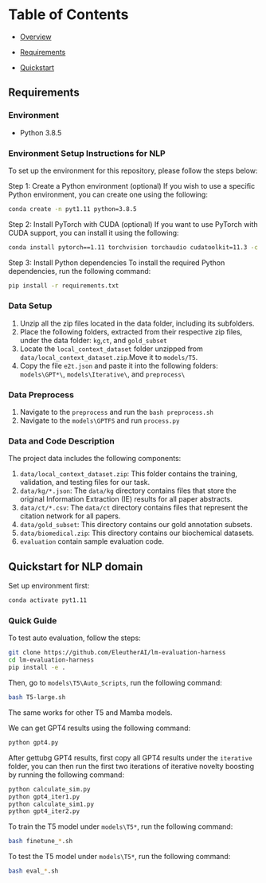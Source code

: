 Table of Contents
=================

* [Overview](#overview)
  
* [Requirements](#requirements)
  
* [Quickstart](#quickstart)

## Requirements

### Environment 

* Python 3.8.5

### Environment Setup Instructions for NLP

To set up the environment for this repository, please follow the steps below:

Step 1: Create a Python environment (optional)
If you wish to use a specific Python environment, you can create one using the following:

```bash
conda create -n pyt1.11 python=3.8.5
```

Step 2: Install PyTorch with CUDA (optional)
If you want to use PyTorch with CUDA support, you can install it using the following:

```bash
conda install pytorch==1.11 torchvision torchaudio cudatoolkit=11.3 -c pytorch
```

Step 3: Install Python dependencies
To install the required Python dependencies, run the following command:

```bash
pip install -r requirements.txt
```

### Data Setup

1. Unzip all the zip files located in the data folder, including its subfolders.
2. Place the following folders, extracted from their respective zip files, under the data folder: `kg`,`ct`, and `gold_subset`
3. Locate the `local_context_dataset` folder unzipped from `data/local_context_dataset.zip`.Move it to `models/T5`.
4. Copy the file `e2t.json` and paste it into the following folders:   `models\GPT*\`, `models\Iterative\`, and `preprocess\`
  
### Data Preprocess

1. Navigate to the `preprocess` and run the `bash preprocess.sh`
2. Navigate to the `models\GPTFS` and run `process.py`

### Data and Code Description

The project data includes the following components:

1. `data/local_context_dataset.zip`: This folder contains the training, validation, and testing files for our task.
2. `data/kg/*.json`: The `data/kg` directory contains files that store the original Information Extraction (IE) results for all paper abstracts.
3. `data/ct/*.csv`: The `data/ct` directory contains files that represent the citation network for all papers.
4. `data/gold_subset`: This directory contains our gold annotation subsets.
5. `data/biomedical.zip`: This directory contains our biochemical datasets.
6. `evaluation` contain sample evaluation code.


## Quickstart for NLP domain

Set up environment first:

```bash
conda activate pyt1.11
```

### Quick Guide

To test auto evaluation, follow the steps:

```bash
git clone https://github.com/EleutherAI/lm-evaluation-harness
cd lm-evaluation-harness
pip install -e .
```

Then, go to `models\T5\Auto_Scripts`, run the following command:

```bash
bash T5-large.sh 
```
The same works for other T5 and Mamba models.

We can get GPT4 results using the following command:

```bash
python gpt4.py
```

After gettubg GPT4 results, first copy all GPT4 results under the `iterative` folder, you can then run the first two iterations of iterative novelty boosting by running the following command: 

```bash
python calculate_sim.py
python gpt4_iter1.py
python calculate_sim1.py
python gpt4_iter2.py
```

To train the T5 model under `models\T5*`, run the following command:

```bash
bash finetune_*.sh 
```

To test the T5 model under `models\T5*`, run the following command:

```bash
bash eval_*.sh 
```

